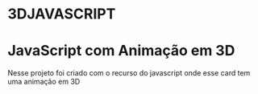 # 3DJAVASCRIPT
<h1>JavaScript com Animação em 3D</h1>
<p>Nesse projeto foi criado com o recurso do javascript onde esse card tem uma animação em 3D</p>
